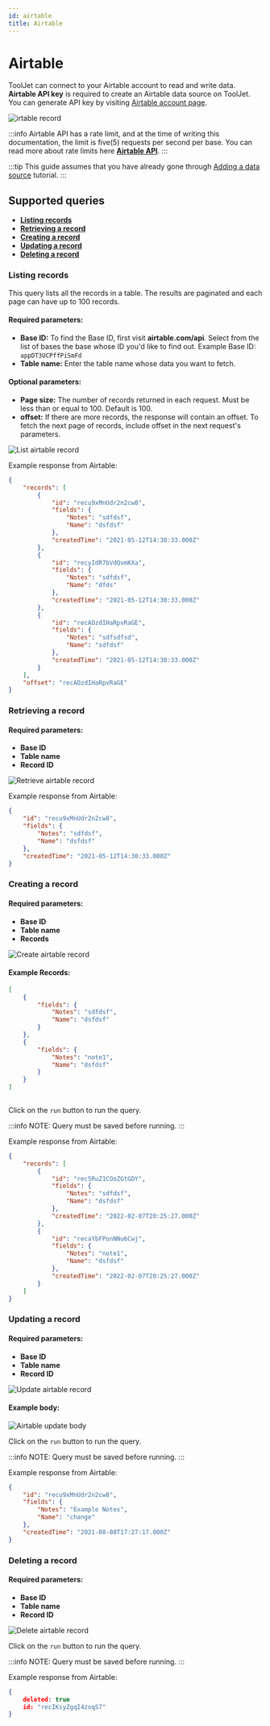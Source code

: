 ```yaml
---
id: airtable
title: Airtable
---
```


# Airtable


ToolJet can connect to your Airtable account to read and write data. **Airtable API key** is required to create an Airtable data source on ToolJet. You can generate API key by visiting [Airtable account page](https://airtable.com/account). 


<img className="screenshot-full" src="/img/datasource-reference/airtable/airtableds.gif" alt="irtable record"/>


:::info
Airtable API has a rate limit, and at the time of writing this documentation, the limit is five(5) requests per second per base. You can read more about rate limits here **[Airtable API]( https://airtable.com/api )**.
:::

:::tip
This guide assumes that you have already gone through [Adding a data source](/docs/tutorial/adding-a-datasource) tutorial.
:::

## Supported queries

- **[Listing records](#listing-records)**
- **[Retrieving a record](#retrieving-a-record)**
- **[Creating a record](#creating-a-record)**
- **[Updating a record](#updating-a-record)**
- **[Deleting a record](#deleting-a-record)**

### Listing records

This query lists all the records in a table. The results are paginated and each page can have up to 100 records. 

#### Required parameters: 

- **Base ID:** To find the Base ID, first visit **airtable.com/api**. Select from the list of bases the base whose ID you'd like to find out. Example Base ID: `appDT3UCPffPiSmFd`
- **Table name:** Enter the table name whose data you want to fetch.

#### Optional parameters: 

- **Page size:** The number of records returned in each request. Must be less than or equal to 100. Default is 100.
- **offset:** If there are more records, the response will contain an offset. To fetch the next page of records, include offset in the next request's parameters.


<img className="screenshot-full" src="/img/datasource-reference/airtable/airtable_list.png"  alt="List airtable record" />


Example response from Airtable: 

```json
{
    "records": [
        {
            "id": "recu9xMnUdr2n2cw8",
            "fields": {
                "Notes": "sdfdsf",
                "Name": "dsfdsf"
            },
            "createdTime": "2021-05-12T14:30:33.000Z"
        },
        {
            "id": "recyIdR7bVdQvmKXa",
            "fields": {
                "Notes": "sdfdsf",
                "Name": "dfds"
            },
            "createdTime": "2021-05-12T14:30:33.000Z"
        },
        {
            "id": "recAOzdIHaRpvRaGE",
            "fields": {
                "Notes": "sdfsdfsd",
                "Name": "sdfdsf"
            },
            "createdTime": "2021-05-12T14:30:33.000Z"
        }
    ],
    "offset": "recAOzdIHaRpvRaGE"
}
```

### Retrieving a record

#### Required parameters: 

- **Base ID**
- **Table name** 
- **Record ID**


<img className="screenshot-full" src="/img/datasource-reference/airtable/airtable_retrieve.png"  alt="Retrieve airtable record" />


Example response from Airtable: 

```json
{
    "id": "recu9xMnUdr2n2cw8",
    "fields": {
        "Notes": "sdfdsf",
        "Name": "dsfdsf"
    },
    "createdTime": "2021-05-12T14:30:33.000Z"
}
```

### Creating a record

#### Required parameters:
- **Base ID**
- **Table name**
- **Records**


<img className="screenshot-full" src="/img/datasource-reference/airtable/airtable_create.png" alt="Create airtable record" />

#### Example Records:

```json
[
    {
        "fields": {
            "Notes": "sdfdsf",
            "Name": "dsfdsf"
        }
    },
    {
        "fields": {
            "Notes": "note1",
            "Name": "dsfdsf"
        }
    }
]
 

```


Click on the `run` button to run the query.

:::info
NOTE: Query must be saved before running.
:::

Example response from Airtable:
```json
{
    "records": [
        {
            "id": "rec5RuZ1COoZGtGDY",
            "fields": {
                "Notes": "sdfdsf",
                "Name": "dsfdsf"
            },
            "createdTime": "2022-02-07T20:25:27.000Z"
        },
        {
            "id": "recaYbFPonNNu6Cwj",
            "fields": {
                "Notes": "note1",
                "Name": "dsfdsf"
            },
            "createdTime": "2022-02-07T20:25:27.000Z"
        }
    ]
}
```

### Updating a record

#### Required parameters:
- **Base ID**
- **Table name**
- **Record ID**


<img className="screenshot-full" src="/img/datasource-reference/airtable/airtable_update.png" alt="Update airtable record"/>

#### Example body:

<div style={{textAlign: 'center'}}>

<img className="screenshot-full" src="/img/datasource-reference/airtable/airtable-update-example-body.png" alt="Airtable update body" />

</div>


Click on the `run` button to run the query.

:::info
NOTE: Query must be saved before running.
:::

Example response from Airtable:
```json
{
    "id": "recu9xMnUdr2n2cw8",
    "fields": {
        "Notes": "Example Notes",
        "Name": "change"
    },
    "createdTime": "2021-08-08T17:27:17.000Z"
}
```

### Deleting a record

#### Required parameters:
- **Base ID**
- **Table name**
- **Record ID**

<img className="screenshot-full" src="/img/datasource-reference/airtable/airtable_delete.png" alt="Delete airtable record" />


Click on the `run` button to run the query.

:::info
NOTE: Query must be saved before running.
:::

Example response from Airtable:

```json
{
    deleted: true
    id: "recIKsyZgqI4zoqS7"
}
```
